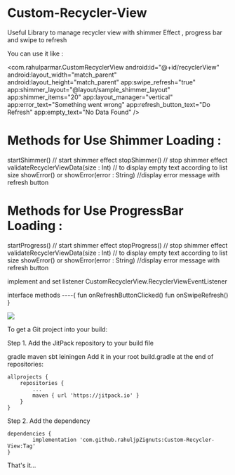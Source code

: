 # Custom-Recycler-View
Useful Library to manage recycler view with shimmer Effect , progress bar and swipe to refresh 

You can use it like : 

<com.rahulparmar.CustomRecyclerView
        android:id="@+id/recyclerView"
        android:layout_width="match_parent"
        android:layout_height="match_parent"
        app:swipe_refresh="true"
        app:shimmer_layout="@layout/sample_shimmer_layout"
        app:shimmer_items="20"
        app:layout_manager="vertical"
        app:error_text="Something went wrong"
        app:refresh_button_text="Do Refresh"
        app:empty_text="No Data Found" />
        
        
        
# Methods for Use Shimmer Loading : 
startShimmer() // start shimmer effect
stopShimmer() // stop shimmer effect
validateRecyclerViewData(size : Int) // to display empty text according to list size
showError() or showError(error : String) //display error message with refresh button

# Methods for Use ProgressBar Loading : 
startProgress() // start shimmer effect
stopProgress() // stop shimmer effect
validateRecyclerViewData(size : Int) // to display empty text according to list size
showError() or showError(error : String) //display error message with refresh button


implement and set listener CustomRecyclerView.RecyclerViewEventListener

interface methods ----{
        fun onRefreshButtonClicked()
        fun onSwipeRefresh()
    }


[![](https://jitpack.io/v/rahuljpZignuts/Custom-Recycler-View.svg)](https://jitpack.io/#rahuljpZignuts/Custom-Recycler-View)

To get a Git project into your build:

Step 1. Add the JitPack repository to your build file

gradle
maven
sbt
leiningen
Add it in your root build.gradle at the end of repositories:

	allprojects {
		repositories {
			...
			maven { url 'https://jitpack.io' }
		}
	}
Step 2. Add the dependency

	dependencies {
	        implementation 'com.github.rahuljpZignuts:Custom-Recycler-View:Tag'
	}
  
  That's it...
  
  
